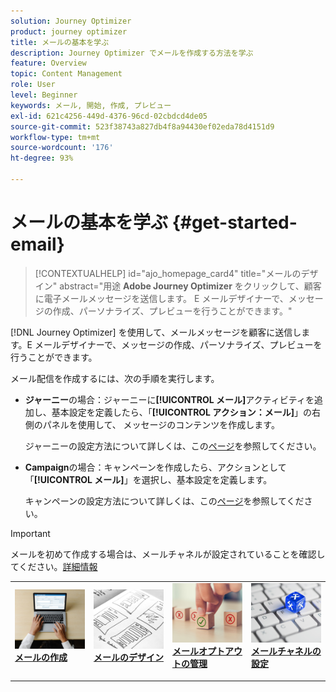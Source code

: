 ```yaml
---
solution: Journey Optimizer
product: journey optimizer
title: メールの基本を学ぶ
description: Journey Optimizer でメールを作成する方法を学ぶ
feature: Overview
topic: Content Management
role: User
level: Beginner
keywords: メール, 開始, 作成, プレビュー
exl-id: 621c4256-449d-4376-96cd-02cbdcd4de05
source-git-commit: 523f38743a827db4f8a94430ef02eda78d4151d9
workflow-type: tm+mt
source-wordcount: '176'
ht-degree: 93%

---
```


# メールの基本を学ぶ {#get-started-email}

>[!CONTEXTUALHELP]
>id="ajo_homepage_card4"
>title="メールのデザイン"
>abstract="用途 **Adobe Journey Optimizer** をクリックして、顧客に電子メールメッセージを送信します。 E メールデザイナーで、メッセージの作成、パーソナライズ、プレビューを行うことができます。"

[!DNL Journey Optimizer] を使用して、メールメッセージを顧客に送信します。E メールデザイナーで、メッセージの作成、パーソナライズ、プレビューを行うことができます。

メール配信を作成するには、次の手順を実行します。

* **ジャーニー**&#x200B;の場合：ジャーニーに&#x200B;**[!UICONTROL メール]**&#x200B;アクティビティを追加し、基本設定を定義したら、「**[!UICONTROL アクション：メール]**」の右側のパネルを使用して、 メッセージのコンテンツを作成します。

  ジャーニーの設定方法について詳しくは、この[ページ](../building-journeys/journey-gs.md)を参照してください。

* **Campaign**&#x200B;の場合：キャンペーンを作成したら、アクションとして「**[!UICONTROL メール]**」を選択し、基本設定を定義します。

  キャンペーンの設定方法について詳しくは、この[ページ](../campaigns/create-campaign.md#configure)を参照してください。


>[!IMPORTANT]
>
>メールを初めて作成する場合は、メールチャネルが設定されていることを確認してください。[詳細情報](email-settings.md)


<table style="table-layout:fixed"><tr style="border: 0;">
<td>
<a href="create-email.md">
<img alt=" の作成" src="../assets/do-not-localize/email-create.jpeg">
</a>
<div><a href="create-email.md"><strong>メールの作成</strong>
</div>
<p>
</td>
<td>
<a href="get-started-email-design.md">
<img alt="デザイン" src="../assets/do-not-localize/email-design.jpg">
</a>
<div>
<a href="get-started-email-design.md"><strong>メールのデザイン</strong></a>
</div>
<p></td>
<td>
<a href="email-opt-out.md">
<img alt="オプトアウト" src="../assets/do-not-localize/email-opt-out.jpg">
</a>
<div>
<a href="email-opt-out.md"><strong>メールオプトアウトの管理</strong></a>
</div>
<p>
</td>
<td>
<a href="email-settings.md">
<img alt="設定" src="../assets/do-not-localize/email-config.jpg">
</a>
<div>
<a href="email-settings.md"><strong>メールチャネルの設定</strong></a>
</div>
<p>
</td>
</tr></table>
